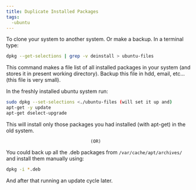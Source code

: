 ```yaml
---
title: Duplicate Installed Packages
tags:
  -ubuntu
---
```


To clone your system to another system. Or make a backup. In a terminal type:

```bash
dpkg --get-selections | grep -v deinstall > ubuntu-files
```

This command makes a file list of all installed packages in your system (and stores it in present working directory). Backup this file in hdd, email, etc...(this file is very small).

In the freshly installed ubuntu system run:

```bash
sudo dpkg --set-selections <./ubuntu-files (will set it up and)
apt-get -y update
apt-get dselect-upgrade
```

This will install only those packages you had installed (with apt-get) in the old system.

                                    (OR)
You could back up all the .deb packages from ```/var/cache/apt/archives/``` and install them manually using:

```bash
dpkg -i *.deb
```

And after that running an update cycle later.
